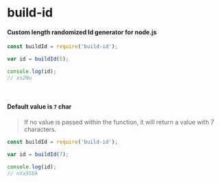 # build-id
#### Custom length randomized Id generator for node.js

```js
const buildId = require('build-id');

var id = buildId(5);

console.log(id);
// xs2Nu
```
<br>

#### Default value is `7` char
> If no value is passed within the function, it will return a value with 7 characters.

```js
const buildId = require('build-id');

var id = buildId(7);

console.log(id);
// nYa5Sbk
```
